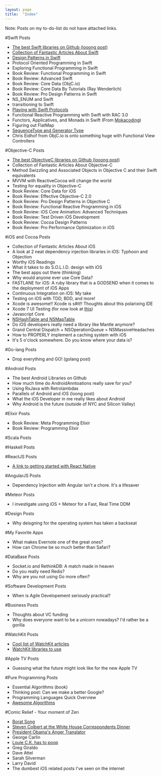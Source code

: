 ```yaml
---
layout: page
title:  "Index"
---
```


Note: Posts on my to-do-list do not have attached links. 

#Swift Posts
- [The best Swift libraries on Github (looong post)](http://itshenry.com/2015/09/05/the-best-swift-libs.html)
- [Collection of Fantastic Articles About Swift](http://itshenry.com/2015/09/05/fantastic-swift-articles.html)
- [Design Patterns in Swift](http://itshenry.com/2015/09/05/design-patterns-in-swift.html)
- Protocol Oriented Programming in Swift
- Exploring Functional Programming in Swift
- Book Review: Functional Programming in Swift
- Book Review: Advanced Swift 
- Book Review: Core Data (ObjC.io)
- Book Review: Core Data By Tutorials (Ray Wenderlich)
- Book Review: Pro Design Patterns in Swift
- NS_ENUM and Swift
- transitioning to Swift
- [Playing with Swift Protocols](http://itshenry.com/2015/09/05/swift-protocols.html)
- Functional Reactive Programming with Swift with RAC 3.0
- Functors, Applicatives, and Monads in Swift (From [Mokacoding](http://www.mokacoding.com/blog/functor-applicative-monads-in-pictures/))
- Figuring out FlatMap 
- [SeguenceType and Generator Type](http://itshenry.com/2015/09/05/sequence-generator.html) 
- Chris Eidhof from ObjC.io is onto something huge with Functional View Controllers

#Objective-C Posts
- [The best ObjectiveC libraries on Github (looong post)](http://itshenry.com/2015/09/12/ios-libraries.html)
- Collection of Fantastic Articles About Objective-C
- Method Swizzling and Associated Objects in Objective C and their Swift equivalents
- MVVM with ReactiveCocoa will change the world
- Testing for equality in Objective-C
- Book Review: Core Data for iOS
- Book Review: Effective Objective-C 2.0
- Book Review: Pro Design Patterns in Objective C
- Book Review: Functional Reactive Programming in iOS
- Book Review: iOS Core Animation: Advanced Techniques
- Book Review: Test Driven iOS Development
- Book Review: Cocoa Design Patterns
- Book Review: Pro Performance Optimization in iOS

#iOS and Cocoa Posts
- Collection of Fantastic Articles About iOS
- A look at 2 neat dependency injection libraries in iOS: Typhoon and Objection
- Worthy iOS Readings
- What it takes to do S.O.L.I.D. design with iOS
- The best apps out there (thinking)
- Why would anyone ever use Core Data?
- FASTLANE for iOS: A ruby library that is a GODSEND when it comes to the deployment of iOS Apps
- Continuous Integration on iOS: My take
- Testing on iOS with TDD, BDD, and more!
- Xcode is awesome!! Xcode is s#it!! Thoughts about this polarixing IDE
- Xcode 7 UI Testing (for now look at [this](http://www.mokacoding.com/blog/xcode-7-ui-testing/))
- Javascript Core
- [NSHashTable and NSMapTable](http://itshenry.com/2015/11/05/nshash-nsmap.html)
- Do iOS developers really need a library like Mantle anymore?
- Grand Central Dispatch + NSOperationQueue = NSMassiveHeadaches
- How to PROPERLY implement a caching system with iOS
- It's 5 o'clock somewhere. Do you know where your data is? 

#Go-lang Posts
- Drop everything and GO! (golang post)

#Android Posts
- The best Android Libraries on Github
- How much time do AndroidAnntoations really save for you?
- Using RxJava with Retrolambdas
- Parallels of Android and iOS (loong post)
- What the iOS Developer in me really likes about Android
- Why Android is the future (outside of NYC and Silicon Valley)

#Elixir Posts
- Book Review: Meta Programming Elixir
- Book Review: Programming Elixir

#Scala Posts 

#Haskell Posts

#ReactJS Posts
- [A link to getting started with React Native](https://facebook.github.io/react-native/)

#AngularJS Posts
- Dependency Injection with Angular isn't a chore. It's a lifesaver

#Meteor Posts
- I investigate using iOS + Meteor for a Fast, Real Time DDM

#Design Posts
- Why deisgning for the operating system has taken a backseat

#My Favorite Apps
- What makes Evernote one of the great ones?
- How can Chrome be so much better than Safari? 

#DataBase Posts
- Socket.io and RethinkDB: A match made in heaven
- Do you really need Redis?
- Why are you not using Go more often?

#Software Development Posts 
- When is Agile Developement seriously practical?

#Business Posts
- Thoughts about VC funding
- Why does everyone want to be a unicorn nowadays? I'd rather be a gorilla 

#WatchKit Posts
- [Cool list of WatchKit articles](http://itshenry.com/2015/09/05/watchkit-articles.html)
- [WatchKit libraries to use](http://itshenry.com/2015/09/05/watchkit-libraries.html)

#Apple TV Posts
- Guessing what the future might look like for the new Apple TV

#Pure Programming Posts
- Essential Algorithms (book)
- Thinking post: Can we make a better Google?
- Programming Languages Quick Overview
- [Awesome Algorithms](https://github.com/hsavit1/awesome-algorithms)

#Comic Relief - Your moment of Zen
- [Borat Song](https://www.youtube.com/watch?v=Vb3IMTJjzfo)
- [Steven Colbert at the White House Correspondents Dinner](https://www.youtube.com/watch?v=2X93u3anTco)
- [President Obama's Anger Translator](https://www.youtube.com/watch?v=G6NfRMv-4OY)
- George Carlin
- [Louie C.K. has to poop](https://www.youtube.com/watch?v=7MCj4YeUEik)
- Greg Giraldo
- Dave Attel
- Sarah Silverman
- Larry David
- The dumbest iOS related posts I've seen on the internet